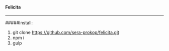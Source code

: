 #### Felicita
---------
#####Install:
1. git clone https://github.com/sera-prokop/felicita.git
2. npm i
4. gulp
